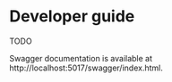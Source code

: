 # Developer guide

TODO

Swagger documentation is available at http://localhost:5017/swagger/index.html.

